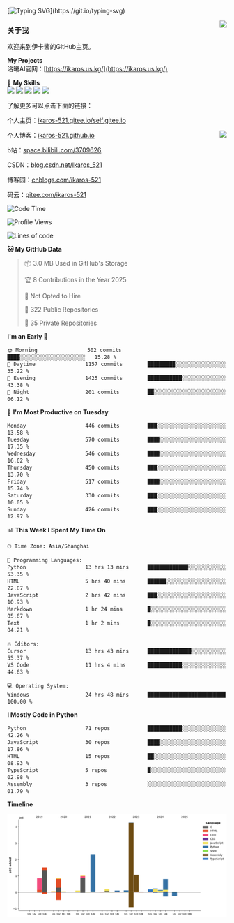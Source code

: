 [![Typing SVG](https://readme-typing-svg.herokuapp.com?size=25&duration=3000&color=8C43EA&vCenter=true&width=200&height=40&lines=Hi+Welcome+%F0%9F%91%8B%F0%9F%8F%BB;I'm+Love丶伊卡洛斯~~)](https://git.io/typing-svg)

<a href="#">
  <img align="right" src="https://github-readme-stats.vercel.app/api?username=Ikaros-521&count_private=true&show_icons=true&bg_color=15,f2f7fd,E0EAFC" />
</a>

### 关于我

欢迎来到伊卡酱的GitHub主页。

**My Projects**  
洛曦AI官网：[https://ikaros.us.kg/](https://ikaros.us.kg/)  

🌟 **My Skills**  
![](https://img.shields.io/badge/-C-A8B9CC?style=flat-square&logo=C&logoColor=fff)
![](https://img.shields.io/badge/-Python-3776AB?style=flat-square&logo=Python&logoColor=fff)
![](https://img.shields.io/badge/-JavaScript-F7DF1E?style=flat-square&logo=JavaScript&logoColor=fff)
![](https://img.shields.io/badge/-C++-00599C?style=flat-square&logo=Cpp&logoColor=fff)
![](https://img.shields.io/badge/-Linux-000000?style=flat-square&logo=Linux&logoColor=fff)

了解更多可以点击下面的链接：  

个人主页：[ikaros-521.gitee.io/self.gitee.io](https://ikaros-521.gitee.io/self.gitee.io/)  

<img align='right' src="https://github.com/Ikaros-521/Ikaros-521/assets/40910637/3a5e50bc-91dc-4aa5-b7a0-8b27ad1c2b33" height="330">

个人博客：[ikaros-521.github.io](https://ikaros-521.github.io/)  

b站：[space.bilibili.com/3709626](https://space.bilibili.com/3709626)  

CSDN：[blog.csdn.net/Ikaros_521](https://blog.csdn.net/Ikaros_521)  

博客园：[cnblogs.com/ikaros-521](https://www.cnblogs.com/ikaros-521)  

码云：[gitee.com/ikaros-521](https://gitee.com/ikaros-521)  


<!--START_SECTION:waka-->
![Code Time](http://img.shields.io/badge/Code%20Time-2%2C190%20hrs%201%20min-blue)

![Profile Views](http://img.shields.io/badge/Profile%20Views-8-blue)

![Lines of code](https://img.shields.io/badge/From%20Hello%20World%20I%27ve%20Written-13.8%20million%20lines%20of%20code-blue)

**🐱 My GitHub Data** 

> 📦 3.0 MB Used in GitHub's Storage 
 > 
> 🏆 8 Contributions in the Year 2025
 > 
> 🚫 Not Opted to Hire
 > 
> 📜 322 Public Repositories 
 > 
> 🔑 35 Private Repositories 
 > 
**I'm an Early 🐤** 

```text
🌞 Morning                502 commits         ████░░░░░░░░░░░░░░░░░░░░░   15.28 % 
🌆 Daytime                1157 commits        █████████░░░░░░░░░░░░░░░░   35.22 % 
🌃 Evening                1425 commits        ███████████░░░░░░░░░░░░░░   43.38 % 
🌙 Night                  201 commits         ██░░░░░░░░░░░░░░░░░░░░░░░   06.12 % 
```
📅 **I'm Most Productive on Tuesday** 

```text
Monday                   446 commits         ███░░░░░░░░░░░░░░░░░░░░░░   13.58 % 
Tuesday                  570 commits         ████░░░░░░░░░░░░░░░░░░░░░   17.35 % 
Wednesday                546 commits         ████░░░░░░░░░░░░░░░░░░░░░   16.62 % 
Thursday                 450 commits         ███░░░░░░░░░░░░░░░░░░░░░░   13.70 % 
Friday                   517 commits         ████░░░░░░░░░░░░░░░░░░░░░   15.74 % 
Saturday                 330 commits         ███░░░░░░░░░░░░░░░░░░░░░░   10.05 % 
Sunday                   426 commits         ███░░░░░░░░░░░░░░░░░░░░░░   12.97 % 
```


📊 **This Week I Spent My Time On** 

```text
🕑︎ Time Zone: Asia/Shanghai

💬 Programming Languages: 
Python                   13 hrs 13 mins      █████████████░░░░░░░░░░░░   53.35 % 
HTML                     5 hrs 40 mins       ██████░░░░░░░░░░░░░░░░░░░   22.87 % 
JavaScript               2 hrs 42 mins       ███░░░░░░░░░░░░░░░░░░░░░░   10.93 % 
Markdown                 1 hr 24 mins        █░░░░░░░░░░░░░░░░░░░░░░░░   05.67 % 
Text                     1 hr 2 mins         █░░░░░░░░░░░░░░░░░░░░░░░░   04.21 % 

🔥 Editors: 
Cursor                   13 hrs 43 mins      ██████████████░░░░░░░░░░░   55.37 % 
VS Code                  11 hrs 4 mins       ███████████░░░░░░░░░░░░░░   44.63 % 

💻 Operating System: 
Windows                  24 hrs 48 mins      █████████████████████████   100.00 % 
```

**I Mostly Code in Python** 

```text
Python                   71 repos            ███████████░░░░░░░░░░░░░░   42.26 % 
JavaScript               30 repos            ████░░░░░░░░░░░░░░░░░░░░░   17.86 % 
HTML                     15 repos            ██░░░░░░░░░░░░░░░░░░░░░░░   08.93 % 
TypeScript               5 repos             █░░░░░░░░░░░░░░░░░░░░░░░░   02.98 % 
Assembly                 3 repos             ░░░░░░░░░░░░░░░░░░░░░░░░░   01.79 % 
```



**Timeline**

![Lines of Code chart](https://raw.githubusercontent.com/Ikaros-521/Ikaros-521/main/assets/bar_graph.png)


<!--END_SECTION:waka-->


<!--
**Ikaros-521/Ikaros-521** is a ✨ _special_ ✨ repository because its `README.md` (this file) appears on your GitHub profile.

Here are some ideas to get you started:

- 🔭 I’m currently working on ...
- 🌱 I’m currently learning ...
- 👯 I’m looking to collaborate on ...
- 🤔 I’m looking for help with ...
- 💬 Ask me about ...
- 📫 How to reach me: ...
- 😄 Pronouns: ...
- ⚡ Fun fact: ...
-->
